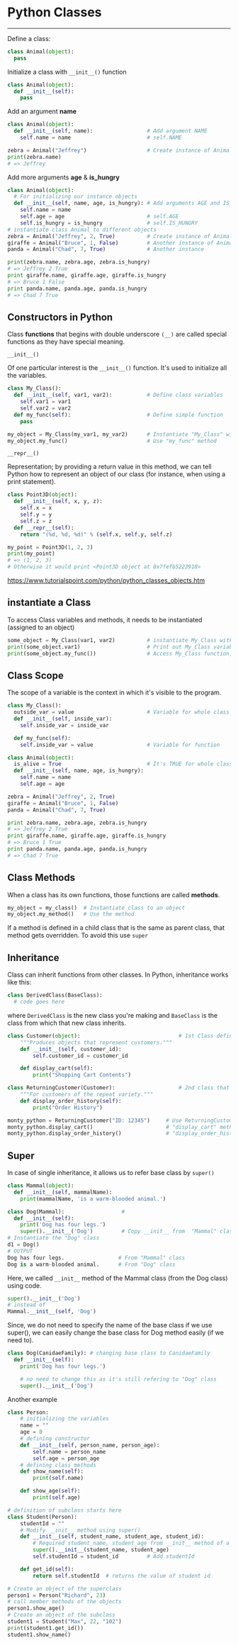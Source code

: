 Python Classes
===
---
Define a class:
```python
class Animal(object):
  pass
```

Initialize a class with ``__init__()`` function
```python
class Animal(object):
  def __init__(self):
    pass
```

Add an argument **name**
```python
class Animal(object):
  def __init__(self, name):                 # Add argument NAME
    self.name = name                        # self.NAME

zebra = Animal("Jeffrey")                   # Create instance of Animal class
print(zebra.name)
# => Jeffrey    
```
Add more arguments **age** & **is_hungry**
```python
class Animal(object):
  # For initializing our instance objects
  def __init__(self, name, age, is_hungry): # Add arguments AGE and IS_HUNGRY
    self.name = name
    self.age = age                          # self.AGE
    self.is_hungry = is_hungry              # self.IS_HUNGRY
# instantiate class Animal to different objects
zebra = Animal("Jeffrey", 2, True)          # Create instance of Animal class
giraffe = Animal("Bruce", 1, False)         # Another instance of Animal class
panda = Animal("Chad", 7, True)             # Another instance

print(zebra.name, zebra.age, zebra.is_hungry)
# => Jeffrey 2 True
print giraffe.name, giraffe.age, giraffe.is_hungry
# => Bruce 1 False
print panda.name, panda.age, panda.is_hungry
# => Chad 7 True    
```
## Constructors in Python
Class **functions** that begins with double underscore ``(__)`` are called special functions as they have special meaning.

``__init__()``

Of one particular interest is the ``__init__()`` function. It's used to initialize all the variables.
```python
class My_Class():
  def __init__(self, var1, var2):           # Define class variables
    self.var1 = var1
    self.var2 = var2
  def my_func(self):                        # Define simple function
    pass

my_object = My_Class(my_var1, my_var2)      # Instantiate "My_Class" with "my_var1" & "my_var2"
my_object.my_func()                         # Use "my_func" method  
```
``__repr__()``

Representation; by providing a return value in this method, we can tell Python how to represent an object of our class (for instance, when using a print statement).
```python
class Point3D(object):
  def __init__(self, x, y, z):
    self.x = x
    self.y = y
    self.z = z
  def __repr__(self):
    return "(%d, %d, %d)" % (self.x, self.y, self.z)

my_point = Point3D(1, 2, 3)
print(my_point)
# => (1, 2, 3)
# Otherwise it would print <Point3D object at 0x7fefb5223910>
```

https://www.tutorialspoint.com/python/python_classes_objects.htm

## instantiate a Class
To access Class variables and methods, it needs to be instantiated (assigned to an object)
```python
some_object = My_Class(var1, var2)          # instantiate My_Class with variables
print(some_object.var1)                     # Print out My_Class variable 1
print(some_object.my_func())                # Access My_Class function, include "()"
```


## Class Scope
The scope of a variable is the context in which it's visible to the program.
```python
class My_Class():
  outside_var = value                       # Variable for whole class
  def __init__(self, inside_var):
    self.inside_var = inside_var

  def my_func(self):
    self.inside_var = value                 # Variable for function  
```
```python
class Animal(object):
  is_alive = True                           # It's TRUE for whole class
  def __init__(self, name, age, is_hungry):
    self.name = name
    self.age = age

zebra = Animal("Jeffrey", 2, True)
giraffe = Animal("Bruce", 1, False)
panda = Animal("Chad", 7, True)

print zebra.name, zebra.age, zebra.is_hungry
# => Jeffrey 2 True
print giraffe.name, giraffe.age, giraffe.is_hungry
# => Bruce 1 True
print panda.name, panda.age, panda.is_hungry
# => Chad 7 True  
```

## Class Methods
When a class has its own functions, those functions are called **methods**.
```python
my_object = my_class()  # Instantiate class to an object
my_object.my_method()   # Use the method
```  
If a method is defined in a child class that is the same as parent class, that method gets overridden. To avoid this use ``super``

## Inheritance
Class can inherit functions from other classes. In Python, inheritance works like this:
```python
class DerivedClass(BaseClass):
  # code goes here
```  
where ``DerivedClass`` is the new class you're making and ``BaseClass`` is the class from which that new class inherits.

```python
class Customer(object):                               # 1st Class defining Customer
    """Produces objects that represent customers."""
    def __init__(self, customer_id):
        self.customer_id = customer_id

    def display_cart(self):
        print("Shopping Cart Contents")

class ReturningCustomer(Customer):                    # 2nd class that inherits from "Customer" class
    """For customers of the repeat variety."""
    def display_order_history(self):
        print("Order History")

monty_python = ReturningCustomer("ID: 12345")     # Use ReturningCustomer class, which inherits from Customer class
monty_python.display_cart()                       # "display_cart" method from original "Customer" class
monty_python.display_order_history()              # "display_order_history" method from child "ReturningCustomer" class
```

## Super

In case of single inheritance, it allows us to refer base class by ``super()``
```python
class Mammal(object):
  def __init__(self, mammalName):
    print(mammalName, 'is a warm-blooded animal.')

class Dog(Mammal):                  #
  def __init__(self):
    print('Dog has four legs.')
    super().__init__('Dog')         # Copy __init__ from  "Mammal" class (via "Dog" class)
# Instantiate the "Dog" class    
d1 = Dog()
# OUTPUT
Dog has four legs.                 # From "Mammal" class
Dog is a warm-blooded animal.      # From "Dog" class
```
Here, we called ``__init__`` method of the Mammal class (from the Dog class) using code.
```python
super().__init__('Dog')
# instead of
Mammal.__init__(self, 'Dog')
```
Since, we do not need to specify the name of the base class if we use super(), we can easily change the base class for Dog method easily (if we need to).
```python
class Dog(CanidaeFamily): # changing base class to CanidaeFamily
  def __init__(self):
    print('Dog has four legs.')

    # no need to change this as it's still refering to "Dog" class
    super().__init__('Dog')
```
Another example
```python
class Person:
    # initializing the variables
    name = ""
    age = 0
    # defining constructor
    def __init__(self, person_name, person_age):
        self.name = person_name
        self.age = person_age
    # defining class methods
    def show_name(self):
        print(self.name)

    def show_age(self):
        print(self.age)

# definition of subclass starts here
class Student(Person):
    studentId = ""
    # Modify __init__ method using super()
    def __init__(self, student_name, student_age, student_id):
        # Required student_name, student_age from __init__ method of a parent "Person" class
        super().__init__(student_name, student_age)
        self.studentId = student_id         # Add studentId

    def get_id(self):
        return self.studentId  # returns the value of student id

# Create an object of the superclass
person1 = Person("Richard", 23)
# call member methods of the objects
person1.show_age()
# Create an object of the subclass
student1 = Student("Max", 22, "102")
print(student1.get_id())
student1.show_name()
```
